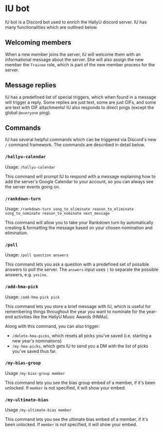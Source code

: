 # IU bot

IU bot is a Discord bot used to enrich the HallyU discord server. IU has many
functionalities which are outlined below.

## Welcoming members

When a new member joins the server, IU will welcome them with an informational message
about the server. She will also assign the new member the `Trainee` role, which is part of
the new member process for the server.

## Message replies

IU has a predefined list of special triggers, which when found in a message will trigger a
reply. Some replies are just text, some are just GIFs, and some are text with GIF
attachments! IU also responds to direct pings (except the global `@everyone` ping).

## Commands

IU has several helpful commands which can be triggered via Discord's new `/` command
framework. The commands are described in detail below.

### `/hallyu-calendar`

Usage: `/hallyu-calendar`

This command will prompt IU to respond with a message explaining how to add the server's
Google Calendar to your account, so you can always see the server events going on.

### `/rankdown-turn`

Usage:
`/rankdown-turn song_to_eliminate reason_to_eliminate song_to_nominate reason_to_nominate next_message`

This command will allow you to take your Rankdown turn by automatically creating &
formatting the message based on your chosen nomination and elimination.

### `/poll`

Usage: `/poll question answers`

This command lets you ask a question with a predefined set of possible answers to poll the
server. The `answers` input uses `|` to separate the possible answers, e.g. `yes|no`.

### `/add-hma-pick`

Usage: `/add-hma-pick pick`

This command lets you store a brief message with IU, which is useful for remembering
things throughout the year you want to nominate for the year-end activities like the
HallyU Music Awards (HMAs).

Along with this command, you can also trigger:

- `/delete-hma-picks`, which resets all picks you've saved (i.e. starting a new year's
  nominations)
- `/my-hma-picks`, which gets IU to send you a DM with the list of picks you've saved thus
  far.

### `/my-bias-group`

Usage `/my-bias-group member`

This command lets you see the bias group embed of a member, if it's been unlocked. If
`member` is not specified, it will show your embed.

### `/my-ultimate-bias`

Usage `/my-ultimate-bias member`

This command lets you see the ultimate bias embed of a member, if it's been unlocked. If
`member` is not specified, it will show your embed.
